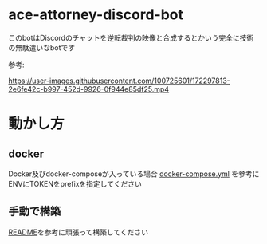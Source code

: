 # ace-attorney-discord-bot

このbotはDiscordのチャットを逆転裁判の映像と合成するとかいう完全に技術の無駄遣いなbotです

参考: <br>

https://user-images.githubusercontent.com/100725601/172297813-2e6fe42c-b997-452d-9926-0f944e85df25.mp4

# 動かし方

## docker

Docker及びdocker-composeが入っている場合 [docker-compose.yml](./docker-compose.yml) を参考にENVにTOKENをprefixを指定してください

## 手動で構築

[README](./README.md)を参考に頑張って構築してください